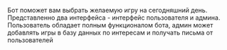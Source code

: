 Бот поможет вам выбрать желаемую игру на сегодняшний день. Представленно два интерфейса - интерфейс пользователя и админа. Пользователь обладает полным функционалом бота, админ может добавлять игры в базу данных по интересам и получать письма от пользователей
